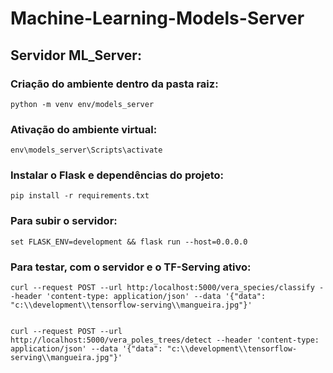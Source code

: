 # Machine-Learning-Models-Server

## Servidor ML_Server:

### Criação do ambiente dentro da pasta raiz:

	python -m venv env/models_server
	
### Ativação do ambiente virtual:
	
	env\models_server\Scripts\activate
	
### Instalar o Flask e dependências do projeto:

	pip install -r requirements.txt
	
### Para subir o servidor:

	set FLASK_ENV=development && flask run --host=0.0.0.0

### Para testar, com o servidor e o TF-Serving ativo:

	curl --request POST --url http:/localhost:5000/vera_species/classify --header 'content-type: application/json' --data '{"data": "c:\\development\\tensorflow-serving\\mangueira.jpg"}'


	curl --request POST --url http://localhost:5000/vera_poles_trees/detect --header 'content-type: application/json' --data '{"data": "c:\\development\\tensorflow-serving\\mangueira.jpg"}'
